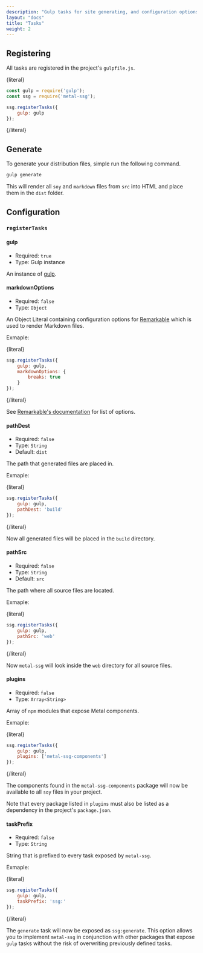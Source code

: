 ```yaml
---
description: "Gulp tasks for site generating, and configuration options."
layout: "docs"
title: "Tasks"
weight: 2
---
```


<article id="registering">

## Registering

All tasks are registered in the project's `gulpfile.js`.

{literal}

```js
const gulp = require('gulp');
const ssg = require('metal-ssg');

ssg.registerTasks({
	gulp: gulp
});
```

{/literal}

</article>

<article id="generate">

## Generate

To generate your distribution files, simple run the following command.

```bash
gulp generate
```

This will render all `soy` and `markdown` files from `src` into HTML and place
them in the `dist` folder.

</article>

<article id="configuration">

## Configuration

### `registerTasks`

#### gulp

- Required: `true`
- Type: Gulp instance

An instance of [gulp](http://gulpjs.com/).

#### markdownOptions

- Required: `false`
- Type: `Object`

An Object Literal containing configuration options
for [Remarkable](https://github.com/jonschlinkert/remarkable) which is
used to render Markdown files.

Exmaple:

{literal}

```js
ssg.registerTasks({
	gulp: gulp,
	markdownOptions: {
		breaks: true
	}
});
```

{/literal}

See [Remarkable's documentation](https://github.com/jonschlinkert/remarkable#options) for
list of options.

#### pathDest

- Required: `false`
- Type: `String`
- Default: `dist`

The path that generated files are placed in.

Exmaple:

{literal}

```js
ssg.registerTasks({
	gulp: gulp,
	pathDest: 'build'
});
```

{/literal}

Now all generated files will be placed in the `build` directory.

#### pathSrc

- Required: `false`
- Type: `String`
- Default: `src`

The path where all source files are located.

Exmaple:

{literal}

```js
ssg.registerTasks({
	gulp: gulp,
	pathSrc: 'web'
});
```

{/literal}

Now `metal-ssg` will look inside the `web` directory for all source files.

#### plugins

- Required: `false`
- Type: `Array<String>`

Array of `npm` modules that expose Metal components.

Exmaple:

{literal}

```js
ssg.registerTasks({
	gulp: gulp,
	plugins: ['metal-ssg-components']
});
```

{/literal}

The components found in the `metal-ssg-components` package will now be available
to all `soy` files in your project.

Note that every package listed in `plugins` must also be listed as a dependency
in the project's `package.json`.

#### taskPrefix

- Required: `false`
- Type: `String`

String that is prefixed to every task exposed by `metal-ssg`.

Exmaple:

{literal}

```js
ssg.registerTasks({
	gulp: gulp,
	taskPrefix: 'ssg:'
});
```

{/literal}

The `generate` task will now be exposed as `ssg:generate`. This option allows
you to implement `metal-ssg` in conjunction with other packages that
expose `gulp` tasks without the risk of overwriting previously defined tasks.

</article>
